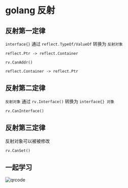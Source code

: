 # golang 反射

## 反射第一定律

`interface{}` 通过 `reflect.TypeOf/ValueOf` 转换为 `反射对象`

`reflect.Ptr -> reflect.Container`

`rv.CanAddr()`

`reflect.Container -> reflect.Ptr`


## 反射第二定律

`反射对象` 通过 `rv.Interface()` 转换为 `interface{} 对象`

`rv.CanInterface()`

## 反射第三定律

反射对象可以被被修改

`rv.CanSet()`


## 一起学习

![qrcode](https://tangx.in/mp/qrcode.png)
